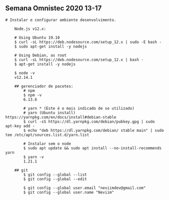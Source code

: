 ## Semana Omnistec 2020 13-17

    # Instalar e configurar ambiente desenvolvimento.

        Node.js v12.x:

        # Using Ubuntu 19.10
        $ curl -sL https://deb.nodesource.com/setup_12.x | sudo -E bash -
        $ sudo apt-get install -y nodejs

        # Using Debian, as root
        $ curl -sL https://deb.nodesource.com/setup_12.x | bash -
        $ apt-get install -y nodejs

        $ node -v
        v12.14.1

        ## gerenciador de pacotes:
            # npm
            $ npm -v
            6.13.6

            # yarn * (Este é o mais indicado de se utilizado)
            # yarn (Ubuntu install) https://yarnpkg.com/en/docs/install#debian-stable
            $ curl -sS https://dl.yarnpkg.com/debian/pubkey.gpg | sudo apt-key add -
            $ echo "deb https://dl.yarnpkg.com/debian/ stable main" | sudo tee /etc/apt/sources.list.d/yarn.list
 
            # Instalar sem o node
            $ sudo apt update && sudo apt install --no-install-recommends yarn
            $ yarn -v
            1.21.1

        ## git
            $ git config --global --list
            $ git config --global --edit

            $ git config --global user.email "neviimdev@gmail.com"
            $ git config --global user.name "Neviim"




